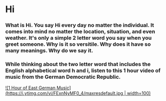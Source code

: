 # **Hi**

### What is Hi. You say Hi every day no matter the individual. It comes into mind no matter the location, situation, and even weather. It's only a simple 2 letter word you say when you greet someone. Why is it so versitile. Why does it have so many meanings. Why do we say it.
### While thinking about the two letter word that includes the English alphabetical word h and i, listen to this 1 hour video of music from the German Democratic Republic.

[![1 Hour of East German Music](https://i.ytimg.com/vi/FExnNyMF0_4/maxresdefault.jpg | width=100)](https://www.youtube.com/watch?v=FExnNyMF0_4 "1 Hour of East German Music")
